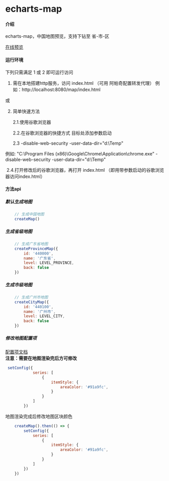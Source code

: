 # echarts-map

#### 介绍
echarts-map，中国地图预览，支持下钻至 省-市-区

[在线预览](https://lecoler.gitee.io/echarts-map)

#### 运行环境

下列只需满足 1 或 2  即可运行访问

1. 需在本地搭建http服务，访问 index.html 
（可用 阿帕奇配置转发代理）
例如：http://localhost:8080/map/index.html

或

2. 简单快速方法 

   2.1.使用谷歌浏览器

   2.2.在谷歌浏览器的快捷方式 目标处添加参数启动

   2.3  -disable-web-security -user-data-dir="d:\Temp"

例如:
"C:\Program Files (x86)\Google\Chrome\Application\chrome.exe" -disable-web-security -user-data-dir="d:\Temp"

​	2.4.打开修改后的谷歌浏览器，再打开 index.html 
（即用带参数启动的谷歌浏览器访问index.html）


#### 方法api
##### 默认生成地图
```js
    // 生成中国地图
    createMap()
```
##### 生成省级地图
```js
    // 生成广东省地图
    createProvinceMap({
        id: '440000',
        name: '广东省',
        level: LEVEL_PROVINCE,
        back: false
    })
```

##### 生成市级地图
```js
    // 生成广州市地图
    createCityMap({
        id: '440100',
        name: '广州市',
        level: LEVEL_CITY,
        back: false
    })
```
##### 修改地图配置项
[配置项文档](https://echarts.apache.org/zh/option.html)  
**注意：需要在地图渲染完后方可修改**
```js
 setConfig({
            series: [
                {
                    itemStyle: {
                        areaColor: '#91a9fc',
                    }
                }
            ]
        })
```
地图渲染完成后修改地图区块颜色
```js
    createMap().then(() => {
        setConfig({
            series: [
                {
                    itemStyle: {
                        areaColor: '#91a9fc',
                    }
                }
            ]
        })
    })
```